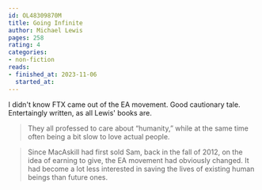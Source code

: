 ```yaml
---
id: OL48309870M
title: Going Infinite
author: Michael Lewis
pages: 258
rating: 4
categories:
- non-fiction
reads:
- finished_at: 2023-11-06
  started_at: 
---
```


I didn't know FTX came out of the EA movement. Good cautionary tale. Entertaingly written, as all Lewis' books are.

> They all professed to care about “humanity,” while at the same time often being a bit slow to love actual people.

> Since MacAskill had first sold Sam, back in the fall of 2012, on the idea of earning to give, the EA movement had obviously changed. It had become a lot less interested in saving the lives of existing human beings than future ones.
